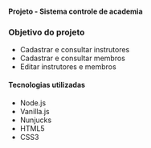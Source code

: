 
#### Projeto - Sistema controle de academia

### Objetivo do projeto

- Cadastrar e consultar instrutores
- Cadastrar e consultar membros
- Editar instrutores e membros

#### Tecnologias utilizadas

- Node.js
- Vanilla.js
- Nunjucks
- HTML5
- CSS3

